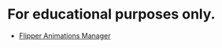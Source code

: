 # For educational purposes only.

- [Flipper Animations Manager](https://github.com/Ooggle/FlipperAnimationManager)
